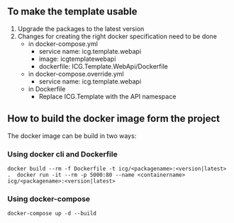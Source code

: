 ﻿## To make the template usable 
1. Upgrade the packages to the latest version
2. Changes for creating the right docker specification need to be done 
	- in docker-compose.yml 
		- service name: icg.template.webapi
		- image: icgtemplatewebapi
		- dockerfile: ICG.Template.WebApi/Dockerfile
	- in docker-compose.override.yml 
		- service name: icg.template.webapi
	- in Dockerfile 
		- Replace ICG.Template with the API namespace

## How to build the docker image form the project
The docker image can be build in two ways:

### Using docker cli and Dockerfile  
`
    docker build --rm -f Dockerfile -t icg/<packagename>:<version|latest> . 
    docker run -it --rm -p 5000:80 --name <containername> icg/<packagename>:<version|latest>
`

### Using docker-compose
`
docker-compose up -d --build
`